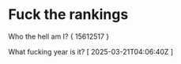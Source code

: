 # Fuck the rankings

Who the hell am I?
{ 15612517 }

What fucking year is it?
[ 2025-03-21T04:06:40Z ]
